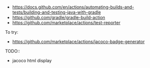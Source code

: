- https://docs.github.com/en/actions/automating-builds-and-tests/building-and-testing-java-with-gradle
- https://github.com/gradle/gradle-build-action
- https://github.com/marketplace/actions/test-reporter

To try:

- https://github.com/marketplace/actions/jacoco-badge-generator

TODO::

- jacoco html display